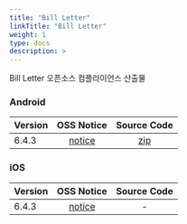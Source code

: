 ```yaml
---
title: "Bill Letter"
linkTitle: "Bill Letter"
weight: 1
type: docs
description: >
---
```


Bill Letter 오픈소스 컴플라이언스 산출물

### Android

| Version | OSS Notice | Source Code |
|---|:---:|:---:|
| 6.4.3 | [notice](https://opensource.sktelecom.com/compliance_artifacts/bill_letter/android/6.4.3/BillLetter_android_6.4.3_OSS_Notice.htm)  | [zip](https://opensource.sktelecom.com/compliance_artifacts/bill_letter/android/6.4.3/rhino-rhino_1_7_7_1.zip) |

### iOS

| Version | OSS Notice | Source Code |
|---|:---:|:---:|
| 6.4.3 | [notice](https://opensource.sktelecom.com/compliance_artifacts/bill_letter/ios/6.4.4/BillLetter_iOS_6.4.4_OSS_Notice.htm)  | - |